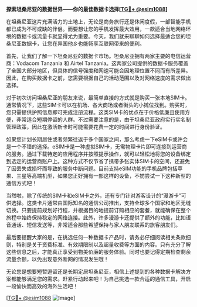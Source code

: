 **探索坦桑尼亚的数据世界——你的最佳数据卡选择[[TG💪+ @esim1088](https://t.me/s/esim1088)]**

在坦桑尼亚这片充满活力的土地上，无论是商务旅行还是休闲度假，一部智能手机都已成为不可或缺的伴侣。而要想让您的手机发挥最大效用，一款适合当地网络环境的数据卡或流量卡就显得尤为重要。今天，我们就来聊聊如何选择最适合您的坦桑尼亚数据卡，让您在异国他乡也能畅享互联网带来的便利。

首先，让我们了解一下坦桑尼亚的数据卡市场。坦桑尼亚拥有两家主要的电信运营商：Vodacom Tanzania 和 Airtel Tanzania。这两家公司提供的数据卡服务覆盖了全国大部分地区，但具体的信号强度和网速可能会因地理位置不同而有所差异。因此，在购买数据卡之前，您需要根据自己的活动范围以及对网络速度的需求做出选择。

对于初次访问坦桑尼亚的朋友来说，最简单直接的方式就是购买一张本地SIM卡。通常情况下，这些SIM卡可以在机场、各大商场或者街头的小摊位找到。购买时，您只需提供护照信息即可完成注册流程。这类SIM卡的优点在于价格低廉且使用方便，非常适合短期停留的人群。不过需要注意的是，由于坦桑尼亚政府实行实名制管理政策，因此在激活新卡时可能需要花费一定的时间进行身份验证。

如果您计划长期居住或者频繁往返于多个国家之间，那么考虑一下eSIM卡或许会是一个不错的选择。eSIM卡是一种虚拟SIM卡，无需物理卡片即可连接到运营商的服务。通过下载特定的应用程序并按照提示操作，就可以轻松地将您的设备绑定到选定的运营商账户上。这种方式不仅节省了携带多张实体SIM卡的空间，还避免了因丢失或损坏而导致的服务中断问题。目前支持eSIM功能的手机品牌包括苹果、三星等高端机型，如果您正好拥有一部这样的设备，不妨尝试一下这种新型的通信方式吧！

当然啦，除了传统的SIM卡和eSIM卡之外，还有专门针对游客设计的“漫游卡”可供选择。这类卡片通常由国际知名的通信公司推出，支持全球多个国家和地区无缝切换。只要提前规划好行程，并根据目的地提前订购相应的套餐，就能确保在整个旅程中始终保持稳定的网络连接。此外，许多漫游卡还提供了额外的功能，比如语音通话、短信发送等，非常适合那些希望保持与家人朋友联系的旅客朋友们。

最后要提醒大家的是，在挑选任何一种数据卡产品时，请务必仔细阅读相关条款细则，特别是关于资费标准、有效期限制以及超量收费等方面的内容。只有充分了解这些信息之后，才能真正享受到物美价廉的服务体验。同时也要记得定期检查剩余流量余额，以免出现意外断网的情况发生哦！

无论您是想要短暂逗留还是长期定居坦桑尼亚，相信上述提到的各种数据卡解决方案都能够满足您的需求。赶紧行动起来吧！为自己挑选一款合适的通信工具，开启一段愉快而高效的海外生活吧！

[[TG💪+ @esim1088](https://t.me/s/esim1088) ![Image](https://i.postimg.cc/4NQfJmqS/Snipaste-2025-05-13-00-14-12.png)]